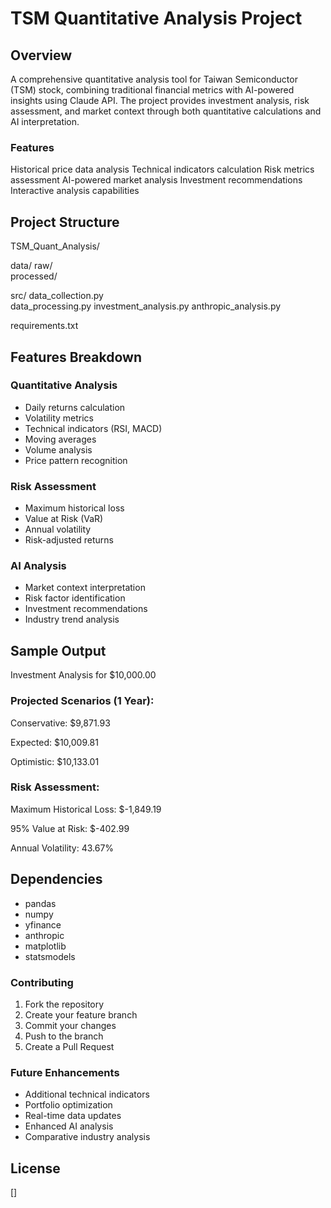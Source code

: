# TSM Quantitative Analysis Project 

## Overview
A comprehensive quantitative analysis tool for Taiwan Semiconductor (TSM) stock, combining traditional financial metrics with AI-powered insights using Claude API. The project provides investment analysis, risk assessment, and market context through both quantitative calculations and AI interpretation.

### Features
Historical price data analysis
Technical indicators calculation
Risk metrics assessment
AI-powered market analysis
Investment recommendations
Interactive analysis capabilities

## Project Structure

TSM_Quant_Analysis/

 data/
   raw/            
   processed/        

src/
 data_collection.py  
 data_processing.py
 investment_analysis.py
 anthropic_analysis.py

requirements.txt

## Features Breakdown
### Quantitative Analysis
- Daily returns calculation
- Volatility metrics
- Technical indicators (RSI, MACD)
- Moving averages
- Volume analysis
- Price pattern recognition
### Risk Assessment
- Maximum historical loss
- Value at Risk (VaR)
- Annual volatility
- Risk-adjusted returns
### AI Analysis
- Market context interpretation
- Risk factor identification
- Investment recommendations
- Industry trend analysis

## Sample Output

Investment Analysis for $10,000.00

### Projected Scenarios (1 Year):
Conservative: $9,871.93

Expected: $10,009.81

Optimistic: $10,133.01

### Risk Assessment:
Maximum Historical Loss: $-1,849.19

95% Value at Risk: $-402.99

Annual Volatility: 43.67%

## Dependencies
- pandas
- numpy
- yfinance
- anthropic
- matplotlib
- statsmodels
  
### Contributing
1. Fork the repository
2. Create your feature branch
3. Commit your changes
4. Push to the branch
5. Create a Pull Request
   
### Future Enhancements
- Additional technical indicators
- Portfolio optimization
- Real-time data updates
- Enhanced AI analysis
- Comparative industry analysis
## License
[]
